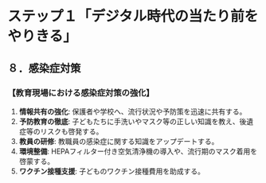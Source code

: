 # ステップ１「デジタル時代の当たり前をやりきる」
## ８．感染症対策

### 【教育現場における感染症対策の強化】
1.  **情報共有の強化**: 保護者や学校へ、流行状況や予防策を迅速に共有する。
2.  **予防教育の徹底**: 子どもたちに手洗いやマスク等の正しい知識を教え、後遺症等のリスクも啓発する。
3.  **教員の研修**: 教職員の感染症に関する知識をアップデートする。
4.  **環境整備**: HEPAフィルター付き空気清浄機の導入や、流行期のマスク着用を啓蒙する。
5.  **ワクチン接種支援**: 子どものワクチン接種費用を助成する。